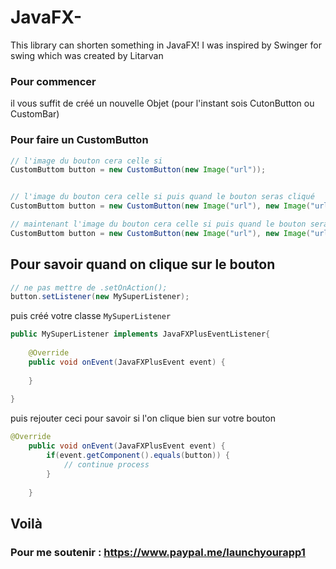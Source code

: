 # JavaFX-
This library can shorten something in JavaFX! I was inspired by Swinger for swing which was created by Litarvan



### Pour commencer

il vous suffit de créé un nouvelle Objet (pour l'instant sois CutonButton ou CustomBar)


### Pour faire un CustomButton
```java
// l'image du bouton cera celle si
CustomButtom button = new CustomButton(new Image("url"));


// l'image du bouton cera celle si puis quand le bouton seras cliqué
CustomButtom button = new CustomButton(new Image("url"), new Image("url));

// maintenant l'image du bouton cera celle si puis quand le bouton seras cliqué et quand on passeras dessus
CustomButtom button = new CustomButton(new Image("url"), new Image("url), new Image("url));
```

## Pour savoir quand on clique sur le bouton

```java
// ne pas mettre de .setOnAction();
button.setListener(new MySuperListener);
```

puis créé votre classe `MySuperListener`

```java
public MySuperListener implements JavaFXPlusEventListener{
	
	@Override
	public void onEvent(JavaFXPlusEvent event) {
		
	}
  
}
```

puis rejouter ceci pour savoir si l'on clique bien sur votre bouton

```java
@Override
	public void onEvent(JavaFXPlusEvent event) {
		if(event.getComponent().equals(button)) {
			// continue process
		}
		
	}
```

## Voilà

### Pour me soutenir : https://www.paypal.me/launchyourapp1
